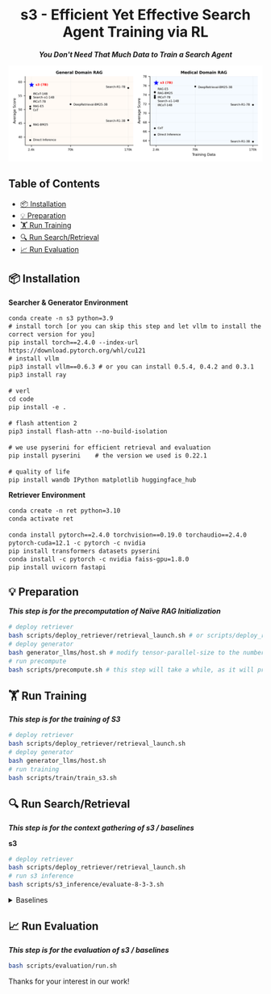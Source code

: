 <div align="center">

# s3 - Efficient Yet Effective Search Agent Training via RL
***You Don't Need That Much Data to Train a Search Agent***

<img src="images/performance_overview.png" alt="performance_overview" width="1000">
</div>


## Table of Contents

- [📦 Installation](#-installation)
- [💡 Preparation](#-preparation)
- [🏋️ Run Training](https://github.com/pat-jj/s3?tab=readme-ov-file#%EF%B8%8F-run-training)
- [🔍 Run Search/Retrieval](https://github.com/pat-jj/s3?tab=readme-ov-file#-run-searchretrieval)
- [📈 Run Evaluation](#-run-evaluation)

## 📦 Installation

**Searcher & Generator Environment**
```
conda create -n s3 python=3.9
# install torch [or you can skip this step and let vllm to install the correct version for you]
pip install torch==2.4.0 --index-url https://download.pytorch.org/whl/cu121
# install vllm
pip3 install vllm==0.6.3 # or you can install 0.5.4, 0.4.2 and 0.3.1
pip3 install ray

# verl
cd code
pip install -e .

# flash attention 2
pip3 install flash-attn --no-build-isolation

# we use pyserini for efficient retrieval and evaluation
pip install pyserini    # the version we used is 0.22.1

# quality of life
pip install wandb IPython matplotlib huggingface_hub
```

**Retriever Environment**
```
conda create -n ret python=3.10
conda activate ret

conda install pytorch==2.4.0 torchvision==0.19.0 torchaudio==2.4.0 pytorch-cuda=12.1 -c pytorch -c nvidia
pip install transformers datasets pyserini
conda install -c pytorch -c nvidia faiss-gpu=1.8.0
pip install uvicorn fastapi
```



## 💡 Preparation
***This step is for the precomputation of Naïve RAG Initialization***

```bash
# deploy retriever
bash scripts/deploy_retriever/retrieval_launch.sh # or scripts/deploy_retriever/retrieval_launch_mirage.sh for MedCorp corpus.
# deploy generator
bash generator_llms/host.sh # modify tensor-parallel-size to the number of GPUs you use
# run precompute
bash scripts/precompute.sh # this step will take a while, as it will precompute the naïve RAG Cache for training
```


## 🏋️ Run Training
***This step is for the training of S3***

```bash
# deploy retriever
bash scripts/deploy_retriever/retrieval_launch.sh 
# deploy generator
bash generator_llms/host.sh
# run training
bash scripts/train/train_s3.sh
```


## 🔍 Run Search/Retrieval
***This step is for the context gathering of s3 / baselines***

**s3**
```bash
# deploy retriever
bash scripts/deploy_retriever/retrieval_launch.sh 
# run s3 inference
bash scripts/s3_inference/evaluate-8-3-3.sh
```

<details>
<summary>Baselines</summary>

**RAG**
```bash
bash scripts/deploy_retriever/retrieval_launch.sh # or retrieval_launch_bm25.sh # deploy retriever
bash scripts/baselines/rag.sh # run RAG 
```

**DeepRetrieval**
```bash
bash retrieval_launch_bm25.sh # deploy BM25 Model
bash generator_llms/deepretrieval.sh # deploy DeepRetrieval Model
bash scripts/baselines/deepretrieval.sh # run DeepRetrieval Query Rewriting + Retrieval
```

**Search-R1**
```bash
bash retrieval_launch.sh # deploy e5 retriever
bash scripts/baselines/search_r1.sh # run Search-R1
```

**IRCoT**
```bash
bash retrieval_launch.sh # deploy e5 retriever
python scripts/baselines/ircot.py
```

**Search-o1**
```bash
bash retrieval_launch.sh # deploy e5 retriever
bash scripts/baselines/search_o1.sh # run Search-o1
```

</details>


## 📈 Run Evaluation
***This step is for the evaluation of s3 / baselines***


```bash
bash scripts/evaluation/run.sh
```


Thanks for your interest in our work!



